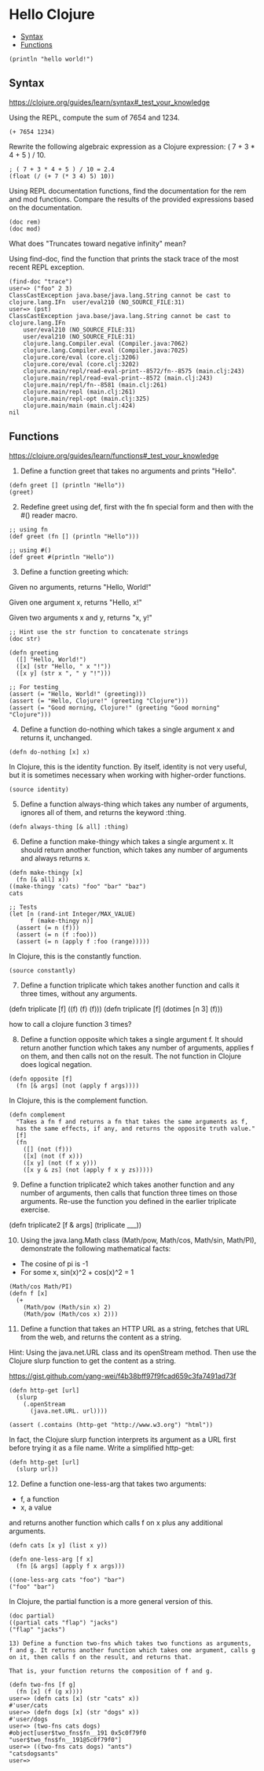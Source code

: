 # Hello Clojure

* [Syntax](#syntax)
* [Functions](#functions)

```
(println "hello world!")
```

## Syntax

https://clojure.org/guides/learn/syntax#_test_your_knowledge

Using the REPL, compute the sum of 7654 and 1234.

```
(+ 7654 1234)
```

Rewrite the following algebraic expression as a Clojure expression: ( 7 + 3 * 4 + 5 ) / 10.

```
; ( 7 + 3 * 4 + 5 ) / 10 = 2.4
(float (/ (+ 7 (* 3 4) 5) 10))
```

Using REPL documentation functions, find the documentation for the rem and mod functions. Compare the results of the provided expressions based on the documentation.

```
(doc rem)
(doc mod)
```

What does "Truncates toward negative infinity" mean?

Using find-doc, find the function that prints the stack trace of the most recent REPL exception.

```
(find-doc "trace")
user=> ("foo" 2 3)
ClassCastException java.base/java.lang.String cannot be cast to clojure.lang.IFn  user/eval210 (NO_SOURCE_FILE:31)
user=> (pst)
ClassCastException java.base/java.lang.String cannot be cast to clojure.lang.IFn
	user/eval210 (NO_SOURCE_FILE:31)
	user/eval210 (NO_SOURCE_FILE:31)
	clojure.lang.Compiler.eval (Compiler.java:7062)
	clojure.lang.Compiler.eval (Compiler.java:7025)
	clojure.core/eval (core.clj:3206)
	clojure.core/eval (core.clj:3202)
	clojure.main/repl/read-eval-print--8572/fn--8575 (main.clj:243)
	clojure.main/repl/read-eval-print--8572 (main.clj:243)
	clojure.main/repl/fn--8581 (main.clj:261)
	clojure.main/repl (main.clj:261)
	clojure.main/repl-opt (main.clj:325)
	clojure.main/main (main.clj:424)
nil
```

## Functions

https://clojure.org/guides/learn/functions#_test_your_knowledge

1) Define a function greet that takes no arguments and prints "Hello".

```
(defn greet [] (println "Hello"))
(greet)
```

2) Redefine greet using def, first with the fn special form and then with the #() reader macro.

```
;; using fn
(def greet (fn [] (println "Hello")))

;; using #()
(def greet #(println "Hello"))
```

3) Define a function greeting which:

Given no arguments, returns "Hello, World!"

Given one argument x, returns "Hello, x!"

Given two arguments x and y, returns "x, y!"

```
;; Hint use the str function to concatenate strings
(doc str)

(defn greeting
  ([] "Hello, World!")
  ([x] (str "Hello, " x "!"))
  ([x y] (str x ", " y "!")))

;; For testing
(assert (= "Hello, World!" (greeting)))
(assert (= "Hello, Clojure!" (greeting "Clojure")))
(assert (= "Good morning, Clojure!" (greeting "Good morning" "Clojure")))
```

4) Define a function do-nothing which takes a single argument x and returns it, unchanged.

```
(defn do-nothing [x] x)
```

In Clojure, this is the identity function. By itself, identity is not very useful, but it is sometimes necessary when working with higher-order functions.

```
(source identity)
```

5) Define a function always-thing which takes any number of arguments, ignores all of them, and returns the keyword :thing.

```
(defn always-thing [& all] :thing)
```

6) Define a function make-thingy which takes a single argument x. It should return another function, which takes any number of arguments and always returns x.

```
(defn make-thingy [x]
  (fn [& all] x))
((make-thingy 'cats) "foo" "bar" "baz")
cats

;; Tests
(let [n (rand-int Integer/MAX_VALUE)
      f (make-thingy n)]
  (assert (= n (f)))
  (assert (= n (f :foo)))
  (assert (= n (apply f :foo (range)))))
```

In Clojure, this is the constantly function.

```
(source constantly)
```

7) Define a function triplicate which takes another function and calls it three times, without any arguments.

(defn triplicate [f] ((f) (f) (f)))
(defn triplicate [f] (dotimes [n 3] (f)))

how to call a clojure function 3 times?

8) Define a function opposite which takes a single argument f. It should return another function which takes any number of arguments, applies f on them, and then calls not on the result. The not function in Clojure does logical negation.

```
(defn opposite [f]
  (fn [& args] (not (apply f args))))
```

In Clojure, this is the complement function.

```
(defn complement
  "Takes a fn f and returns a fn that takes the same arguments as f,
  has the same effects, if any, and returns the opposite truth value."
  [f]
  (fn
    ([] (not (f)))
    ([x] (not (f x)))
    ([x y] (not (f x y)))
    ([x y & zs] (not (apply f x y zs)))))
```

9) Define a function triplicate2 which takes another function and any number of arguments, then calls that function three times on those arguments. Re-use the function you defined in the earlier triplicate exercise.

(defn triplicate2 [f & args]
  (triplicate ___))

10) Using the java.lang.Math class (Math/pow, Math/cos, Math/sin, Math/PI), demonstrate the following mathematical facts:

* The cosine of pi is -1
* For some x, sin(x)^2 + cos(x)^2 = 1

```
(Math/cos Math/PI)
(defn f [x]
  (+
    (Math/pow (Math/sin x) 2)
    (Math/pow (Math/cos x) 2)))
```

11) Define a function that takes an HTTP URL as a string, fetches that URL from the web, and returns the content as a string.

Hint: Using the java.net.URL class and its openStream method. Then use the Clojure slurp function to get the content as a string.

https://gist.github.com/yang-wei/f4b38bff97f9fcad659c3fa7491ad73f

```
(defn http-get [url]
  (slurp
    (.openStream
      (java.net.URL. url))))

(assert (.contains (http-get "http://www.w3.org") "html"))
```

In fact, the Clojure slurp function interprets its argument as a URL first before trying it as a file name. Write a simplified http-get:

```
(defn http-get [url]
  (slurp url))
```

12) Define a function one-less-arg that takes two arguments:

* f, a function
* x, a value

and returns another function which calls f on x plus any additional arguments.

```
(defn cats [x y] (list x y))

(defn one-less-arg [f x]
  (fn [& args] (apply f x args)))

((one-less-arg cats "foo") "bar")
("foo" "bar")
```

In Clojure, the partial function is a more general version of this.

```
(doc partial)
((partial cats "flap") "jacks")
("flap" "jacks")

13) Define a function two-fns which takes two functions as arguments, f and g. It returns another function which takes one argument, calls g on it, then calls f on the result, and returns that.

That is, your function returns the composition of f and g.

(defn two-fns [f g]
  (fn [x] (f (g x))))
user=> (defn cats [x] (str "cats" x))
#'user/cats
user=> (defn dogs [x] (str "dogs" x))
#'user/dogs
user=> (two-fns cats dogs)
#object[user$two_fns$fn__191 0x5c0f79f0 "user$two_fns$fn__191@5c0f79f0"]
user=> ((two-fns cats dogs) "ants")
"catsdogsants"
user=>
```